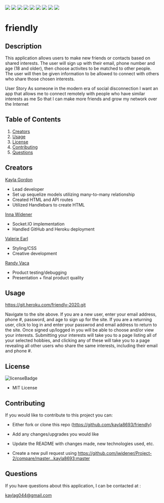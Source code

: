 
![](https://img.shields.io/badge/node.js%20-brightgreen.svg)
![](https://img.shields.io/badge/javascript%20-blue.svg)
![](https://img.shields.io/badge/npm%20-red.svg)
![](https://img.shields.io/badge/express.js%20-brightgreen.svg)
![](https://img.shields.io/badge/mysql%20-blue.svg)
![](https://img.shields.io/badge/socket.io%20-red.svg)
![](https://img.shields.io/badge/JAWSDB%20-brightgreen.svg)
![](https://img.shields.io/badge/Sequelize%20-blue.svg)
![](https://img.shields.io/badge/handlebars.js%20-red.svg)


# friendly

## Description
This application allows users to make new friends or contacts based on shared interests. The user will sign up with their email, phone number and age (18 and older), then choose activites to be matched to other people. The user will then be given information to be allowed to connect with others who share those chosen interests.

User Story
As someone in the modern era of social disconnection
I want an app that allows me to connect remotely with people who have similar interests as me
So that I can make more friends and grow my network over the Internet

## Table of Contents
1. [Creators](#creators)
2. [Usage](#usage)
3. [License](#license)
4. [Contributing](#contributing)
5. [Questions](#questions)

## Creators
<p id="creators"></p>

<a href="https://github.com/kayla8693" target="blank">Kayla Gordon</a>

- Lead developer
- Set up sequelize models utilizing many-to-many relationship
- Created HTML and API routes
- Utilized Handlebars to create HTML

<a href="https://github.com/iwidener" target="blank">Inna Widener</a>

- Socket.IO implementation
- Handled GitHub and Heroku deployment

<a href="https://github.com/V-Earl" target="blank">Valerie Earl</a>

- Styling/CSS
- Creative development


<a href="https://github.com/VACA16" target="blank">Randy Vaca</a>

- Product testing/debugging
- Presentation + final product quality

## Usage
<p id='usage'></p>

https://git.heroku.com/friendly-2020.git

Navigate to the site above. If you are a new user, enter your email address, phone #, password, and age to sign up for the site. If you are a returning user, click to log in and enter your passwrod and email address to return to the site. Once signed up/logged in you will be able to choose and/or view your interests. Submitting your interests will take you to a page listing all of your selected hobbies, and clicking any of these will take you to a page revealing all other users who share the same interests, including their email and phone #.

## License
<p id='license'></p>
<img alt='licenseBadge' src='https://img.shields.io/badge/License-MIT License-BLUE'>
  
- MIT License

## Contributing
<p id='contributing'></p>

If you would like to contribute to this project you can:

- Either fork or clone this repo (https://github.com/kayla8693/friendly)

- Add any changes/upgrades you would like

- Update the README with changes made, new technologies used, etc.

- Create a new pull request using https://github.com/iwidener/Project-2/compare/master...kayla8693:master


## Questions
<p id='questions'></p>

If you have questions about this application, I can be contacted at :
  
kaylag044@gmail.com

